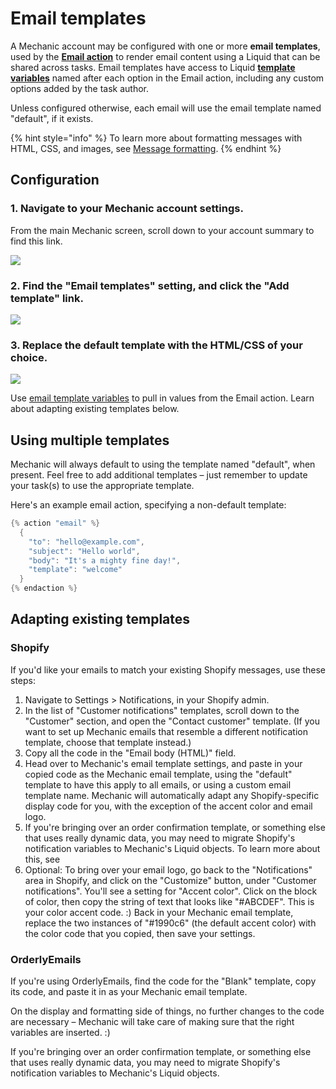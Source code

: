 # Email templates

A Mechanic account may be configured with one or more **email templates**, used by the [**Email action**](../core-concepts/actions/action-types/email.md) to render email content using a Liquid that can be shared across tasks. Email templates have access to Liquid [**template variables**](../core-concepts/actions/action-types/email.md#creating-template-variables) named after each option in the Email action, including any custom options added by the task author.

Unless configured otherwise, each email will use the email template named "default", if it exists.

{% hint style="info" %}
To learn more about formatting messages with HTML, CSS, and images, see [Message formatting](../core-concepts/actions/action-types/email.md#message-formatting).
{% endhint %}

## Configuration

### 1. Navigate to your Mechanic account settings.

From the main Mechanic screen, scroll down to your account summary to find this link.

![](https://d33v4339jhl8k0.cloudfront.net/docs/assets/5ddd799f2c7d3a7e9ae472fc/images/5e28a1e704286364bc9443fb/5e28a1e7622fb.png)

### 2. Find the "Email templates" setting, and click the "Add template" link.

![](https://d33v4339jhl8k0.cloudfront.net/docs/assets/5ddd799f2c7d3a7e9ae472fc/images/5e28a1e72c7d3a7e9ae69be2/5e28a1e7a1421.png)

### 3. Replace the default template with the HTML/CSS of your choice.

![](https://d33v4339jhl8k0.cloudfront.net/docs/assets/5ddd799f2c7d3a7e9ae472fc/images/5e28a1e804286364bc9443fc/5e28a1e7eaaba.png)

Use [email template variables](../core-concepts/actions/action-types/email.md#creating-template-variables) to pull in values from the Email action. Learn about adapting existing templates below.

## Using multiple templates

Mechanic will always default to using the template named "default", when present. Feel free to add additional templates – just remember to update your task\(s\) to use the appropriate template.

Here's an example email action, specifying a non-default template:

```cpp
{% action "email" %}
  {
    "to": "hello@example.com",
    "subject": "Hello world",
    "body": "It's a mighty fine day!",
    "template": "welcome"
  }
{% endaction %}
```

## Adapting existing templates

### Shopify

If you'd like your emails to match your existing Shopify messages, use these steps:

1. Navigate to Settings &gt; Notifications, in your Shopify admin.
2. In the list of "Customer notifications" templates, scroll down to the "Customer" section, and open the "Contact customer" template. \(If you want to set up Mechanic emails that resemble a different notification template, choose that template instead.\)
3. Copy all the code in the "Email body \(HTML\)" field.
4. Head over to Mechanic's email template settings, and paste in your copied code as the Mechanic email template, using the "default" template to have this apply to all emails, or using a custom email template name. Mechanic will automatically adapt any Shopify-specific display code for you, with the exception of the accent color and email logo.
5. If you're bringing over an order confirmation template, or something else that uses really dynamic data, you may need to migrate Shopify's notification variables to Mechanic's Liquid objects. To learn more about this, see 
6. Optional: To bring over your email logo, go back to the "Notifications" area in Shopify, and click on the "Customize" button, under "Customer notifications". You'll see a setting for "Accent color". Click on the block of color, then copy the string of text that looks like "\#ABCDEF". This is your color accent code. :\) Back in your Mechanic email template, replace the two instances of "\#1990c6" \(the default accent color\) with the color code that you copied, then save your settings.

### OrderlyEmails

If you're using OrderlyEmails, find the code for the "Blank" template, copy its code, and paste it in as your Mechanic email template.

On the display and formatting side of things, no further changes to the code are necessary – Mechanic will take care of making sure that the right variables are inserted. :\)

If you're bringing over an order confirmation template, or something else that uses really dynamic data, you may need to migrate Shopify's notification variables to Mechanic's Liquid objects.

